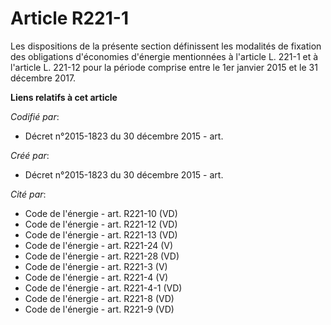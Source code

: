 # Article R221-1

Les dispositions de la présente section définissent les modalités de fixation des obligations d'économies d'énergie
mentionnées à l'article L. 221-1 et à l'article L. 221-12 pour la période comprise entre le 1er janvier 2015 et le 31
décembre 2017.

**Liens relatifs à cet article**

_Codifié par_:

  - Décret n°2015-1823 du 30 décembre 2015 - art.

_Créé par_:

  - Décret n°2015-1823 du 30 décembre 2015 - art.

_Cité par_:

  - Code de l'énergie - art. R221-10 (VD)
  - Code de l'énergie - art. R221-12 (VD)
  - Code de l'énergie - art. R221-13 (VD)
  - Code de l'énergie - art. R221-24 (V)
  - Code de l'énergie - art. R221-28 (VD)
  - Code de l'énergie - art. R221-3 (V)
  - Code de l'énergie - art. R221-4 (V)
  - Code de l'énergie - art. R221-4-1 (VD)
  - Code de l'énergie - art. R221-8 (VD)
  - Code de l'énergie - art. R221-9 (VD)
